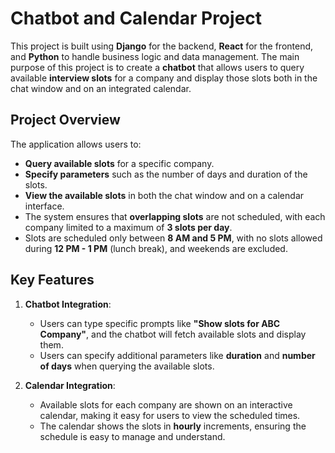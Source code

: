 # Chatbot and Calendar Project

This project is built using **Django** for the backend, **React** for the frontend, and **Python** to handle business logic and data management. The main purpose of this project is to create a **chatbot** that allows users to query available **interview slots** for a company and display those slots both in the chat window and on an integrated calendar.

## Project Overview

The application allows users to:

- **Query available slots** for a specific company.
- **Specify parameters** such as the number of days and duration of the slots.
- **View the available slots** in both the chat window and on a calendar interface.
- The system ensures that **overlapping slots** are not scheduled, with each company limited to a maximum of **3 slots per day**.
- Slots are scheduled only between **8 AM and 5 PM**, with no slots allowed during **12 PM - 1 PM** (lunch break), and weekends are excluded.

## Key Features

1. **Chatbot Integration**:
   - Users can type specific prompts like **"Show slots for ABC Company"**, and the chatbot will fetch available slots and display them.
   - Users can specify additional parameters like **duration** and **number of days** when querying the available slots.

2. **Calendar Integration**:
   - Available slots for each company are shown on an interactive calendar, making it easy for users to view the scheduled times.
   - The calendar shows the slots in **hourly** increments, ensuring the schedule is easy to manage and understand.
